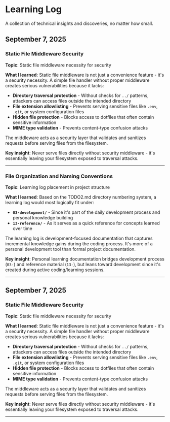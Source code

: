 # Learning Log

A collection of technical insights and discoveries, no matter how small.

## September 7, 2025

### Static File Middleware Security

**Topic**: Static file middleware necessity for security

**What I learned**: Static file middleware is not just a convenience feature - it's a security necessity. A simple file handler without proper middleware creates serious vulnerabilities because it lacks:

- **Directory traversal protection** - Without checks for `../` patterns, attackers can access files outside the intended directory
- **File extension allowlisting** - Prevents serving sensitive files like `.env`, `.git`, or system configuration files  
- **Hidden file protection** - Blocks access to dotfiles that often contain sensitive information
- **MIME type validation** - Prevents content-type confusion attacks

The middleware acts as a security layer that validates and sanitizes requests before serving files from the filesystem.

**Key insight**: Never serve files directly without security middleware - it's essentially leaving your filesystem exposed to traversal attacks.

---

### File Organization and Naming Conventions

**Topic**: Learning log placement in project structure

**What I learned**: Based on the TODO2.md directory numbering system, a learning log would most logically fit under:

- **`03-development/`** - Since it's part of the daily development process and personal knowledge building
- **`13-reference/`** - As it serves as a quick reference for concepts learned over time

The learning log is development-focused documentation that captures incremental knowledge gains during the coding process. It's more of a personal development tool than formal project documentation.

**Key insight**: Personal learning documentation bridges development process (`03-`) and reference material (`13-`), but leans toward development since it's created during active coding/learning sessions.

---

## September 7, 2025

### Static File Middleware Security

**Topic**: Static file middleware necessity for security

**What I learned**: Static file middleware is not just a convenience feature - it's a security necessity. A simple file handler without proper middleware creates serious vulnerabilities because it lacks:

- **Directory traversal protection** - Without checks for `../` patterns, attackers can access files outside the intended directory
- **File extension allowlisting** - Prevents serving sensitive files like `.env`, `.git`, or system configuration files  
- **Hidden file protection** - Blocks access to dotfiles that often contain sensitive information
- **MIME type validation** - Prevents content-type confusion attacks

The middleware acts as a security layer that validates and sanitizes requests before serving files from the filesystem.

**Key insight**: Never serve files directly without security middleware - it's essentially leaving your filesystem exposed to traversal attacks.

---